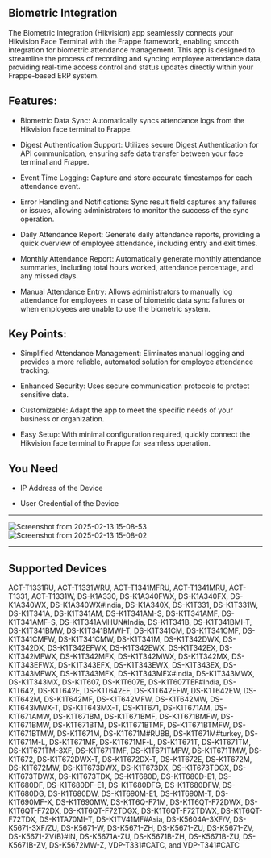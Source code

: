 ## Biometric Integration

The Biometric Integration (Hikvision) app seamlessly connects your Hikvision Face Terminal with the Frappe framework, enabling smooth integration for biometric attendance management. This app is designed to streamline the process of recording and syncing employee attendance data, providing real-time access control and status updates directly within your Frappe-based ERP system.

## Features:

- Biometric Data Sync: Automatically syncs attendance logs from the Hikvision face terminal to Frappe.

- Digest Authentication Support: Utilizes secure Digest Authentication for API communication, ensuring safe data transfer between your face terminal and Frappe.

- Event Time Logging: Capture and store accurate timestamps for each attendance event.

- Error Handling and Notifications: Sync result field captures any failures or issues, allowing administrators to monitor the success of the sync operation.

- Daily Attendance Report: Generate daily attendance reports, providing a quick overview of employee attendance, including entry and exit times.

- Monthly Attendance Report: Automatically generate monthly attendance summaries, including total hours worked, attendance percentage, and any missed days.

- Manual Attendance Entry: Allows administrators to manually log attendance for employees in case of biometric data sync failures or when employees are unable to use the biometric system.

## Key Points:

- Simplified Attendance Management: Eliminates manual logging and provides a more reliable, automated solution for employee attendance tracking.

- Enhanced Security: Uses secure communication protocols to protect sensitive data.

- Customizable: Adapt the app to meet the specific needs of your business or organization.

- Easy Setup: With minimal configuration required, quickly connect the Hikvision face terminal to Frappe for seamless operation.

## You Need

- IP Address of the Device
  
- User Credential of the Device

----------------------------------------------------------------------------------

![Screenshot from 2025-02-13 15-08-53](https://github.com/user-attachments/assets/6034cfd8-7f36-4284-8e7b-7a5c594fd745)
![Screenshot from 2025-02-13 15-08-02](https://github.com/user-attachments/assets/60f27d55-869e-493c-a007-a94a18f02827)

----------------------------------------------------------------------------------

## Supported Devices

ACT-T1331RU, ACT-T1331WRU, ACT-T1341MFRU, ACT-T1341MRU, ACT-T1331, ACT-T1331W, DS-K1A330, DS-K1A340FWX, DS-K1A340FX, DS-K1A340WX, DS-K1A340WX#India, DS-K1A340X, DS-K1T331, DS-K1T331W, DS-K1T341A, DS-K1T341AM, DS-K1T341AM-S, DS-K1T341AMF, DS-K1T341AMF-S, DS-K1T341AMHUN#India, DS-K1T341B, DS-K1T341BMI-T, DS-K1T341BMW, DS-K1T341BMWI-T, DS-K1T341CM, DS-K1T341CMF, DS-K1T341CMFW, DS-K1T341CMW, DS-K1T341M, DS-K1T342DWX, DS-K1T342DX, DS-K1T342EFWX, DS-K1T342EWX, DS-K1T342EX, DS-K1T342MFWX, DS-K1T342MFX, DS-K1T342MWX, DS-K1T342MX, DS-K1T343EFWX, DS-K1T343EFX, DS-K1T343EWX, DS-K1T343EX, DS-K1T343MFWX, DS-K1T343MFX, DS-K1T343MFX#India, DS-K1T343MWX, DS-K1T343MX, DS-K1T607, DS-K1T607E, DS-K1T607TEF#India, DS-K1T642, DS-K1T642E, DS-K1T642EF, DS-K1T642EFW, DS-K1T642EW, DS-K1T642M, DS-K1T642MF, DS-K1T642MFW, DS-K1T642MW, DS-K1T643MWX-T, DS-K1T643MX-T, DS-K1T671, DS-K1T671AM, DS-K1T671AMW, DS-K1T671BM, DS-K1T671BMF, DS-K1T671BMFW, DS-K1T671BMW, DS-K1T671BTM, DS-K1T671BTMF, DS-K1T671BTMFW, DS-K1T671BTMW, DS-K1T671M, DS-K1T671M#RUBB, DS-K1T671M#turkey, DS-K1T671M-L, DS-K1T671MF, DS-K1T671MF-L, DS-K1T671T, DS-K1T671TM, DS-K1T671TM-3XF, DS-K1T671TMF, DS-K1T671TMFW, DS-K1T671TMW, DS-K1T672, DS-K1T672DWX-T, DS-K1T672DX-T, DS-K1T672E, DS-K1T672M, DS-K1T672MW, DS-K1T673DWX, DS-K1T673DX, DS-K1T673TDGX, DS-K1T673TDWX, DS-K1T673TDX, DS-K1T680D, DS-K1T680D-E1, DS-K1T680DF, DS-K1T680DF-E1, DS-K1T680DFG, DS-K1T680DFW, DS-K1T680DG, DS-K1T680DW, DS-K1T690M-E1, DS-K1T690M-T, DS-K1T690MF-X, DS-K1T690MW, DS-K1T6Q-F71M, DS-K1T6QT-F72DWX, DS-K1T6QT-F72DX, DS-K1T6QT-F72TDGX, DS-K1T6QT-F72TDWX, DS-K1T6QT-F72TDX, DS-K1TA70MI-T, DS-K1TV41MF#Asia, DS-K5604A-3XF/V, DS-K5671-3XF/ZU, DS-K5671-W, DS-K5671-ZH, DS-K5671-ZU, DS-K5671-ZV, DS-K5671-ZV(B)#IN, DS-K5671A-ZU, DS-K5671B-ZH, DS-K5671B-ZU, DS-K5671B-ZV, DS-K5672MW-Z, VDP-T331#CATC, and VDP-T341#CATC
